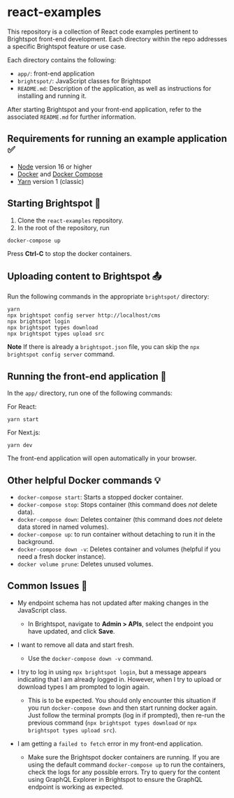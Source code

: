 # react-examples

This repository is a collection of React code examples pertinent to Brightspot front-end development. Each directory within the repo addresses a specific Brightspot feature or use case.

Each directory contains the following:

- `app/`: front-end application
- `brightspot/`: JavaScript classes for Brightspot
- `README.md`: Description of the application, as well as instructions for installing and running it.

After starting Brightspot and your front-end application, refer to the associated `README.md` for further information.

## Requirements for running an example application ✅

- [Node](https://nodejs.org/en/) version 16 or higher
- [Docker](https://docs.docker.com/) and [Docker Compose](https://docs.docker.com/compose/install/)
- [Yarn](https://classic.yarnpkg.com/lang/en/) version 1 (classic)

## Starting Brightspot 🚀

1. Clone the `react-examples` repository.
1. In the root of the repository, run

```
docker-compose up
```

Press **Ctrl-C** to stop the docker containers.

## Uploading content to Brightspot 📤

Run the following commands in the appropriate `brightspot/` directory:

```
yarn
npx brightspot config server http://localhost/cms
npx brightspot login
npx brightspot types download
npx brightspot types upload src
```

**Note** If there is already a `brightspot.json` file, you can skip the `npx brightspot config server` command.

## Running the front-end application 👟

In the `app/` directory, run one of the following commands:

For React:

```
yarn start
```

For Next.js:

```
yarn dev
```

The front-end application will open automatically in your browser.

## Other helpful Docker commands 💡

- `docker-compose start`: Starts a stopped docker container.
- `docker-compose stop`: Stops container (this command does *not* delete data).
- `docker-compose down`: Deletes container (this command does *not* delete data stored in named volumes).
- `docker-compose up`: to run container without detaching to run it in the background.
- `docker-compose down -v`: Deletes container and volumes (helpful if you need a fresh docker instance).
- `docker volume prune`: Deletes unused volumes.

## Common Issues 🤔

* My endpoint schema has not updated after making changes in the JavaScript class.

   - In Brightspot, navigate to **Admin > APIs**, select the endpoint you have updated, and click **Save**.

* I want to remove all data and start fresh.

   - Use the `docker-compose down -v` command.

* I try to log in using `npx brightspot login`, but a message appears indicating that I am already logged in. However, when I try to upload or download types I am prompted to login again.

   - This is to be expected. You should only encounter this situation if you run `docker-compose down` and then start running docker again. Just follow the terminal prompts (log in if prompted), then re-run the previous command (`npx brightspot types download` or `npx brightspot types upload src`).

* I am getting a `failed to fetch` error in my front-end application.
   - Make sure the Brightspot docker containers are running. If you are using the default command `docker-compose up` to run the containers, check the logs for any possible errors. Try to query for the content using GraphQL Explorer in Brightspot to ensure the GraphQL endpoint is working as expected.
